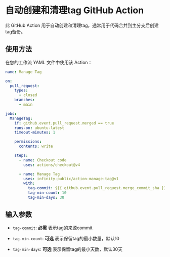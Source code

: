 # 自动创建和清理tag GitHub Action

此 GitHub Action 用于自动创建和清理tag，通常用于代码合并到主分支后创建tag备份。

## 使用方法

在您的工作流 YAML 文件中使用该 Action：

```yaml
name: Manage Tag

on:
  pull_request:
    types:
      - closed
    branches:
      - main

jobs:
  ManageTag:
    if: github.event.pull_request.merged == true
    runs-on: ubuntu-latest
    timeout-minutes: 1

    permissions:
      contents: write

    steps:
      - name: Checkout code
        uses: actions/checkout@v4

      - name: Manage Tag
        uses: infinity-public/action-manage-tag@v1
        with:
          tag-commit: ${{ github.event.pull_request.merge_commit_sha }}
          tag-min-count: 10
          tag-min-days: 30
```

## 输入参数

- `tag-commit`: **必需** 表示tag的来源commit

- `tag-min-count`: **可选** 表示保留tag的最小数量，默认10

- `tag-min-days`: **可选** 表示保留tag的最小天数，默认30天
